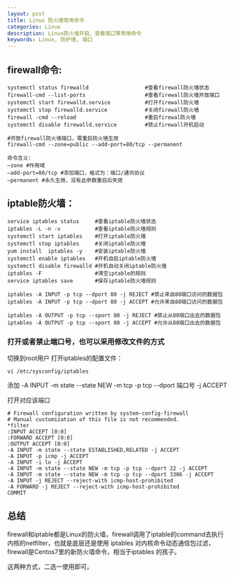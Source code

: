 ```yaml
---
layout: post
title: Linux 防火墙常用命令
categories: Linux
description: Linux防火墙开启、查看端口等常用命令
keywords: Linux, 防护墙, 端口
---
```


## firewall命令:
```
systemctl status firewalld		 			#查看firewall防火墙状态
firewall-cmd --list-ports					#查看firewall防火墙开放端口
systemctl start firewalld.service			#打开firewall防火墙
systemctl stop firewalld.service			#关闭firewall防火墙
firewall -cmd --reload						#重启firewal防火墙
systemctl disable firewalld.service			#禁止firewall开机启动  

#开放firewall防火墙端口，需重启防火墙生效
firewall-cmd --zone=public --add-port=80/tcp --permanent 	

命令含义:
–zone #作用域
–add-port=80/tcp #添加端口，格式为：端口/通讯协议
–permanent #永久生效，没有此参数重启后失效
```

## iptable防火墙：

```
service iptables status 	#查看iptable防火墙状态
iptables -L -n -v			#查看iptable防火墙规则
systemctl start iptables	#打开iptable防火墙
systemctl stop iptables	    #关闭iptable防火墙
yum install  iptables -y	#安装iptable防火墙
systemctl enable iptables	#开机自启iptable防火墙
systemctl disable firewalld	#开机自动关闭iptable防火墙
iptables -F					#清空iptable的规则
service iptables save  		#保存iptable防火墙规则

iptables -A INPUT -p tcp --dport 80 -j REJECT #禁止来自80端口访问的数据包
iptables -A INPUT -p tcp --dport 80 -j ACCEPT #允许来自80端口访问的数据包

iptables -A OUTPUT -p tcp --sport 80 -j REJECT #禁止从80端口出去的数据包
iptables -A OUTPUT -p tcp --sport 80 -j ACCEPT #允许从80端口出去的数据包
```

### 打开或者禁止端口号，也可以采用修改文件的方式

切换到root用户 打开iptables的配置文件：
```
vi /etc/sysconfig/iptables
```

添加 -A INPUT -m state --state NEW -m tcp -p tcp --dport 端口号 -j ACCEPT

打开对应该端口

```
# Firewall configuration written by system-config-firewall
# Manual customization of this file is not recommended.
*filter
:INPUT ACCEPT [0:0]
:FORWARD ACCEPT [0:0]
:OUTPUT ACCEPT [0:0]
-A INPUT -m state --state ESTABLISHED,RELATED -j ACCEPT
-A INPUT -p icmp -j ACCEPT
-A INPUT -i lo -j ACCEPT
-A INPUT -m state --state NEW -m tcp -p tcp --dport 22 -j ACCEPT
-A INPUT -m state --state NEW -m tcp -p tcp --dport 3306 -j ACCEPT
-A INPUT -j REJECT --reject-with icmp-host-prohibited
-A FORWARD -j REJECT --reject-with icmp-host-prohibited
COMMIT
```


## 总结

firewall和iptable都是Linux的防火墙，firewall调用了iptable的command去执行内核的netfilter，也就是底层还是使用 iptables 对内核命令动态通信包过滤，firewall是Centos7里的新防火墙命令，相当于iptables 的孩子。

这两种方式，二选一使用即可。



